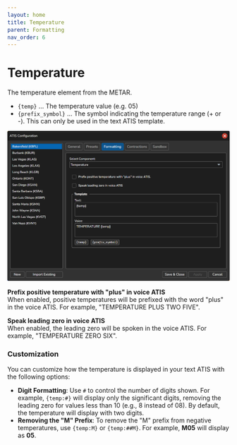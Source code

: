 ```yaml
---
layout: home
title: Temperature
parent: Formatting
nav_order: 6
---
```


# Temperature

The temperature element from the METAR.

* `{temp}` ... The temperature value (e.g. 05)
* `{prefix_symbol}` ... The symbol indicating the temperature range (+ or -). This can only be used in the text ATIS template.

![Weather](/assets/images/Formatting_Temperature.png)

**Prefix positive temperature with "plus" in voice ATIS**<br/>
When enabled, positive temperatures will be prefixed with the word "plus" in the voice ATIS. For example, "TEMPERATURE PLUS TWO FIVE".

**Speak leading zero in voice ATIS**<br/>
When enabled, the leading zero will be spoken in the voice ATIS. For example, "TEMPERATURE ZERO SIX".

### Customization
You can customize how the temperature is displayed in your text ATIS with the following options:
- **Digit Formatting**: Use `#` to control the number of digits shown. For example, `{temp:#}` will display only the significant digits, removing the leading zero for values less than 10 (e.g., 8 instead of 08). By default, the temperature will display with two digits.
- **Removing the "M" Prefix**: To remove the "M" prefix from negative temperatures, use `{temp:M}` or `{temp:##M}`. For example, **M05** will display as **05**.